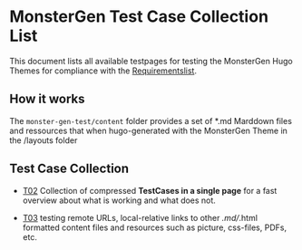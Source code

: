 # MonsterGen Test Case Collection List

This document lists all available testpages for testing the MonsterGen Hugo Themes for compliance with the [Requirementslist](80_REQ/MonsterGen_REQ.md).

## How it works
The `monster-gen-test/content` folder provides a set of *.md Marddown files and ressources that when hugo-generated with the MonsterGen Theme in the /layouts folder

## Test Case Collection

* [T02](tests/T02_generic.md) Collection of compressed **TestCases in a single page** for a fast overview about what is working and what does not.   

* [T03](tests/T03_Links.md) testing remote URLs, local-relative links to other *.md/*.html formatted content files and resources such as picture, css-files, PDFs, etc. 